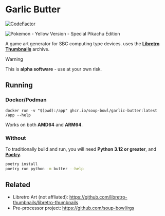 # Garlic Butter

[![CodeFactor](https://www.codefactor.io/repository/github/soup-bowl/garlic-butter/badge)](https://www.codefactor.io/repository/github/soup-bowl/garlic-butter)

![Pokemon - Yellow Version - Special Pikachu Edition](https://github.com/soup-bowl/garlic-butter/assets/11209477/d83f8a6f-1d6c-4e62-9b20-45050e35d904)

A game art generator for SBC computing type devices. uses the **[Libretro Thumbnails](https://thumbnails.libretro.com/)** archive.

> [!WARNING]
> This is **alpha software** - use at your own risk.

## Running

### Docker/Podman

```
docker run -v "$(pwd):/app" ghcr.io/soup-bowl/garlic-butter:latest /app --help
```

Works on both **AMD64** and **ARM64**.

### Without

To traditionally build and run, you will need **Python 3.12 or greater**, and **[Poetry](https://pypi.org/project/poetry/)**.

```bash
poetry install
poetry run python -m butter --help
```

## Related

* Libretro Art (not affliated): https://github.com/libretro-thumbnails/libretro-thumbnails
* Pre-processor project: https://github.com/soup-bowl/rgs
